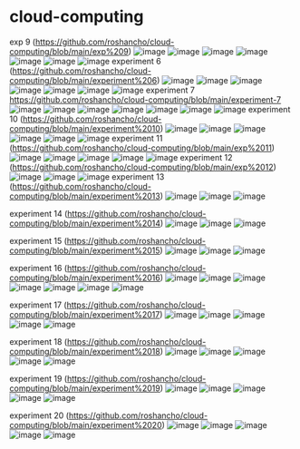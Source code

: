 # cloud-computing
exp 9
(https://github.com/roshancho/cloud-computing/blob/main/exp%209)
![image](https://user-images.githubusercontent.com/114463140/192693041-f771ae6a-0432-4f75-add6-466b0c204570.png)
![image](https://user-images.githubusercontent.com/114463140/192693062-e8ee0f2c-547c-4ca2-be6e-c4b6f7525029.png)
![image](https://user-images.githubusercontent.com/114463140/192693074-7cacb63f-05ea-4cc6-a48c-e1d0eb8ea65c.png)
![image](https://user-images.githubusercontent.com/114463140/192693088-ada34b4b-1f8e-4358-93bd-629cfa80ec93.png)
![image](https://user-images.githubusercontent.com/114463140/192693108-f961a1c7-642d-4a6b-ac1e-413e45c8eb28.png)
![image](https://user-images.githubusercontent.com/114463140/192693124-69ed6ac7-f21b-4f29-ae3c-643c68c242ac.png)
![image](https://user-images.githubusercontent.com/114463140/192693147-536f3e2a-57dc-4c89-b8f3-24326540f9bc.png)
experiment 6
(https://github.com/roshancho/cloud-computing/blob/main/experiment%206)
![image](https://user-images.githubusercontent.com/114463140/192694150-1385767c-8d8c-4915-8e54-357389c69e21.png)
![image](https://user-images.githubusercontent.com/114463140/192694169-57a8b9ec-2fd0-4adf-97ac-0c54e95f0ad8.png)
![image](https://user-images.githubusercontent.com/114463140/192694182-802c85df-08cd-4694-8764-981d3ac9dd70.png)
![image](https://user-images.githubusercontent.com/114463140/192694209-474487e3-373c-47c9-964f-fabaedf00744.png)
![image](https://user-images.githubusercontent.com/114463140/192694237-e88cb6ef-b3da-4c31-83ba-4fa301681232.png)
![image](https://user-images.githubusercontent.com/114463140/192694262-67e7b8db-da7c-41e4-a727-4c4001f51eb2.png)
![image](https://user-images.githubusercontent.com/114463140/192694277-f114a0ef-d49e-4996-b187-de2a8418bb9f.png)
experiment 7
https://github.com/roshancho/cloud-computing/blob/main/experiment-7
![image](https://user-images.githubusercontent.com/114463140/192695935-32f4494f-e72f-498a-a3a9-6f93864e5ee5.png)
![image](https://user-images.githubusercontent.com/114463140/192695955-4a8f792e-1aa8-4e61-91c6-e9301a25ab63.png)
![image](https://user-images.githubusercontent.com/114463140/192695970-27fd3141-a8b9-419c-9583-bde3b5c32b59.png)
![image](https://user-images.githubusercontent.com/114463140/192695983-abe28d56-32fb-4a70-aa34-9e6860f09fe9.png)
![image](https://user-images.githubusercontent.com/114463140/192696013-6443c3c5-9770-4c14-8c9f-9a1b8a038f15.png)
![image](https://user-images.githubusercontent.com/114463140/192696034-6b543727-de9c-4207-85c0-215ad270b93d.png)
![image](https://user-images.githubusercontent.com/114463140/192696050-e077ec36-0b14-4031-bd93-c36c5accbc3b.png)
experiment 10
(https://github.com/roshancho/cloud-computing/blob/main/experiment%2010)
![image](https://user-images.githubusercontent.com/114463140/192698189-8caa6a6f-97af-404f-9b15-33aa3402f0e7.png)
![image](https://user-images.githubusercontent.com/114463140/192698243-9f9b4517-cbe2-4600-b2c7-ae3206578745.png)
![image](https://user-images.githubusercontent.com/114463140/192698278-9380b959-72f5-4bee-962c-1b9f8d473680.png)
![image](https://user-images.githubusercontent.com/114463140/192698339-857935d4-f8ee-45c7-a4e9-fecccf420fb0.png)
![image](https://user-images.githubusercontent.com/114463140/192698304-80afcc16-5742-45fa-b945-c939df39ad90.png)
![image](https://user-images.githubusercontent.com/114463140/192698408-1502e6cb-3054-465c-b483-8b93d1301f79.png)
experiment 11
(https://github.com/roshancho/cloud-computing/blob/main/exp%2011)
![image](https://user-images.githubusercontent.com/114463140/192738217-04462b65-13a2-453f-a5b2-dd7f34a557a6.png)
![image](https://user-images.githubusercontent.com/114463140/192738250-d7f5e6a7-ac2b-4010-8220-246e60f06ca5.png)
![image](https://user-images.githubusercontent.com/114463140/192738283-765dc731-a324-473b-b637-ce7d5ae08316.png)
![image](https://user-images.githubusercontent.com/114463140/192738315-209dcb9c-3d0f-4a1f-8375-e35f5e2fc160.png)
![image](https://user-images.githubusercontent.com/114463140/192738340-7ab2aa52-41a2-4eec-8e20-7bee41345e58.png)
experiment 12
(https://github.com/roshancho/cloud-computing/blob/main/exp%2012)
![image](https://user-images.githubusercontent.com/114463140/192738420-ac4aa82b-4943-45df-939e-76ed840e835d.png)
![image](https://user-images.githubusercontent.com/114463140/192738459-8e807373-fce4-4b46-bd72-0c2cdaa712cd.png)
![image](https://user-images.githubusercontent.com/114463140/192738496-6a8fb8b7-aa81-426b-97e5-0979a890fe61.png)
experiment 13
(https://github.com/roshancho/cloud-computing/blob/main/experiment%2013)
![image](https://user-images.githubusercontent.com/114463140/192939815-0d01bc12-8491-4ecb-91a7-f53bbbd28e08.png)
![image](https://user-images.githubusercontent.com/114463140/192939833-80b6f6b3-3c07-49b7-8d91-6490055d9c84.png)
![image](https://user-images.githubusercontent.com/114463140/192939854-faae34ed-0496-4072-932e-8bf5fdf0afc7.png)

experiment 14
(https://github.com/roshancho/cloud-computing/blob/main/experiment%2014)
![image](https://user-images.githubusercontent.com/114463140/192939893-a2816df8-6c8f-430a-b293-452179f299c6.png)
![image](https://user-images.githubusercontent.com/114463140/192939911-d7cd0389-ab73-4fd3-b262-12acb8636c31.png)
![image](https://user-images.githubusercontent.com/114463140/192939938-2775c7c8-1abd-451a-86fe-75f9f5f08c80.png)

experiment 15
(https://github.com/roshancho/cloud-computing/blob/main/experiment%2015)
![image](https://user-images.githubusercontent.com/114463140/192939984-ca4f8476-2a18-4ea0-a152-3175489d8e57.png)
![image](https://user-images.githubusercontent.com/114463140/192939995-aa98b08b-c66a-4b18-bd77-405d731c6960.png)
![image](https://user-images.githubusercontent.com/114463140/192940009-3bc07b61-585d-4df4-b845-6931d5807810.png)

experiment 16
(https://github.com/roshancho/cloud-computing/blob/main/experiment%2016)
![image](https://user-images.githubusercontent.com/114463140/192944961-c8e7cab4-8688-4e2a-ba61-9ba5f8f8194d.png)
![image](https://user-images.githubusercontent.com/114463140/192944978-329683de-4ebe-4dc7-8b15-5de157045d06.png)
![image](https://user-images.githubusercontent.com/114463140/192945013-0251ba21-2d9f-4ab2-a8fa-68fc2e49d214.png)
![image](https://user-images.githubusercontent.com/114463140/192945028-668d6b3c-c72d-47b7-9fa5-18379de356a2.png)
![image](https://user-images.githubusercontent.com/114463140/192945076-2a162469-3376-4a32-9f33-79c0689815df.png)
![image](https://user-images.githubusercontent.com/114463140/192945260-f0e702ae-05a5-4d11-9c62-7b46da12c940.png)
![image](https://user-images.githubusercontent.com/114463140/192945298-6fe800c2-d9a5-42a5-a4a8-647688848f32.png)

experiment 17
(https://github.com/roshancho/cloud-computing/blob/main/experiment%2017)
![image](https://user-images.githubusercontent.com/114463140/192978686-a4eb0ae0-09ee-44bc-9e3f-14e3e055684f.png)
![image](https://user-images.githubusercontent.com/114463140/192978740-5b6f5f7e-2d12-476e-9c7d-ba4d796f3d0b.png)
![image](https://user-images.githubusercontent.com/114463140/192978765-783a709b-ba5a-4bf2-ab0d-85318c45cf2c.png)
![image](https://user-images.githubusercontent.com/114463140/192978794-a3963849-3c57-47a8-84dc-cac252e15d25.png)
![image](https://user-images.githubusercontent.com/114463140/192978882-ca251a9c-0616-4ac1-9f1f-fa7a4cd3cda8.png)

experiment 18
(https://github.com/roshancho/cloud-computing/blob/main/experiment%2018)
![image](https://user-images.githubusercontent.com/114463140/192979153-1ffdb02f-8d63-4b36-9f66-03dc57b2dead.png)
![image](https://user-images.githubusercontent.com/114463140/192979202-c3715398-6142-444e-9df3-82a4692514ae.png)
![image](https://user-images.githubusercontent.com/114463140/192979273-71905986-6f94-43d0-a08e-02bb5210d039.png)
![image](https://user-images.githubusercontent.com/114463140/192979316-065a8088-eada-46ad-8c4c-811e6e02581b.png)
![image](https://user-images.githubusercontent.com/114463140/192979390-d9938b93-4cad-41db-b825-6c3b35209b40.png)

experiment 19
(https://github.com/roshancho/cloud-computing/blob/main/experiment%2019)
![image](https://user-images.githubusercontent.com/114463140/192979486-c84a4997-e982-410f-aed6-3e1a6188a696.png)
![image](https://user-images.githubusercontent.com/114463140/192979534-92c59016-62ea-4a83-b0f0-e53520352921.png)
![image](https://user-images.githubusercontent.com/114463140/192979576-24a93bbd-f38d-45b6-b0cc-73e0a23762f5.png)
![image](https://user-images.githubusercontent.com/114463140/192979605-ef074970-cacf-46a4-9052-24a43286e330.png)
![image](https://user-images.githubusercontent.com/114463140/192979632-2a39a27b-bd27-4d58-aa23-57defffd0e37.png)

experiment 20
(https://github.com/roshancho/cloud-computing/blob/main/experiment%2020)
![image](https://user-images.githubusercontent.com/114463140/192980573-2df0d0c3-eba3-4c60-a6fc-4ea0b2f70bed.png)
![image](https://user-images.githubusercontent.com/114463140/192980623-bd407e2c-eaac-4d42-ab5e-6f67424ae37e.png)
![image](https://user-images.githubusercontent.com/114463140/192980668-2fd9f18a-160f-4c87-8a00-9b5efdd2f55a.png)
![image](https://user-images.githubusercontent.com/114463140/192980707-d660d3ce-3c9c-4d7b-8c9f-2ebd4ebfab3e.png)
![image](https://user-images.githubusercontent.com/114463140/192980742-8899150a-bbbc-41f7-a8c8-05430ebf5b4c.png)








